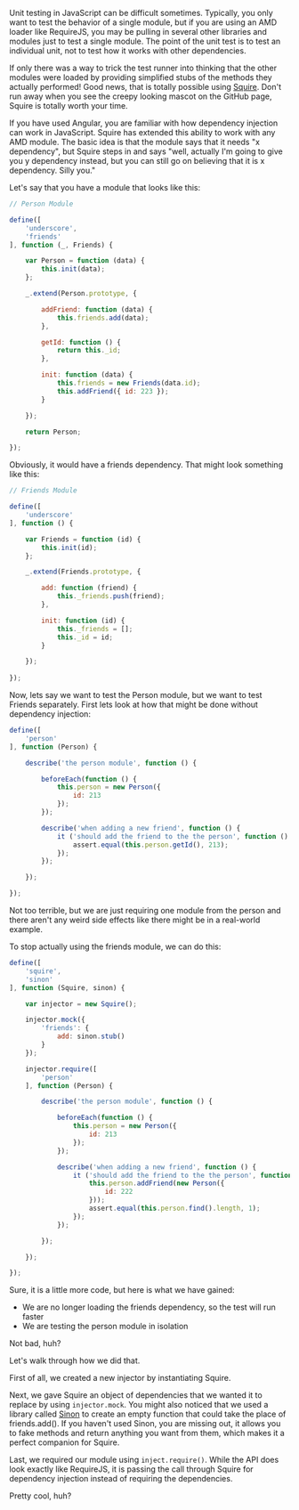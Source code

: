 Unit testing in JavaScript can be difficult sometimes. Typically, you only want to test the behavior of a single module, but if you are using an AMD loader like RequireJS, you may be pulling in several other libraries and modules just to test a single module. The point of the unit test is to test an individual unit, not to test how it works with other dependencies.

If only there was a way to trick the test runner into thinking that the other modules were loaded by providing simplified stubs of the methods they actually performed! Good news, that is totally possible using [Squire](https://github.com/iammerrick/Squire.js/). Don't run away when you see the creepy looking mascot on the GitHub page, Squire is totally worth your time.

<!-- more -->

If you have used Angular, you are familiar with how dependency injection can work in JavaScript. Squire has extended this ability to work with any AMD module. The basic idea is that the module says that it needs "x dependency", but Squire steps in and says "well, actually I'm going to give you y dependency instead, but you can still go on believing that it is x dependency. Silly you."

Let's say that you have a module that looks like this:

```js
// Person Module

define([
    'underscore',
    'friends'
], function (_, Friends) {

    var Person = function (data) {
        this.init(data);
    };

    _.extend(Person.prototype, {

        addFriend: function (data) {
            this.friends.add(data);
        },

        getId: function () {
            return this._id;
        },

        init: function (data) {
            this.friends = new Friends(data.id);
            this.addFriend({ id: 223 });
        }

    });

    return Person;

});
```

Obviously, it would have a friends dependency. That might look something like this:

```js
// Friends Module

define([
    'underscore'
], function () {

    var Friends = function (id) {
        this.init(id);
    };

    _.extend(Friends.prototype, {

        add: function (friend) {
            this._friends.push(friend);
        },

        init: function (id) {
            this._friends = [];
            this._id = id;
        }

    });
    
});
```

Now, lets say we want to test the Person module, but we want to test Friends separately. First lets look at how that might be done without dependency injection:

```js
define([
    'person'
], function (Person) {

    describe('the person module', function () {

        beforeEach(function () {
            this.person = new Person({
                id: 213
            });
        });

        describe('when adding a new friend', function () {
            it ('should add the friend to the the person', function () {
                assert.equal(this.person.getId(), 213);
            });
        });

    });

});
```

Not too terrible, but we are just requiring one module from the person and there aren't any weird side effects like there might be in a real-world example.

To stop actually using the friends module, we can do this:

```js
define([
    'squire',
    'sinon'
], function (Squire, sinon) {

    var injector = new Squire();

    injector.mock({
        'friends': {
            add: sinon.stub()
        }
    });

    injector.require([
        'person'
    ], function (Person) {

        describe('the person module', function () {

            beforeEach(function () {
                this.person = new Person({
                    id: 213
                });
            });

            describe('when adding a new friend', function () {
                it ('should add the friend to the the person', function () {
                    this.person.addFriend(new Person({
                        id: 222
                    }));
                    assert.equal(this.person.find().length, 1);
                });
            });

        });

    });

});
```

Sure, it is a little more code, but here is what we have gained:

- We are no longer loading the friends dependency, so the test will run faster
- We are testing the person module in isolation

Not bad, huh?

Let's walk through how we did that.

First of all, we created a new injector by instantiating Squire. 

Next, we gave Squire an object of dependencies that we wanted it to replace by using `injector.mock`. You might also noticed that we used a library called [Sinon](http://sinonjs.org/) to create an empty function that could take the place of friends.add(). If you haven't used Sinon, you are missing out, it allows you to fake methods and return anything you want from them, which makes it a perfect companion for Squire.

Last, we required our module using `inject.require()`. While the API does look exactly like RequireJS, it is passing the call through Squire for dependency injection instead of requiring the dependencies.

Pretty cool, huh?